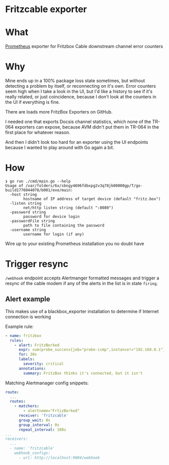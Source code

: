 Fritzcable exporter
===================

# What
[Prometheus](https://github.com/prometheus/prometheus) exporter for Fritzbox Cable downstream channel error counters

# Why
Mine ends up in a 100% package loss state sometimes, but without detecting a problem by itself, or reconnecting on it's
own. Error counters seem high when I take a look in the UI, but I'd like a history to see if it's really related, or 
just coincidence, because I don't look at the counters in the UI if everything is fine.

There are loads more FritzBox Exporters on GitHub.

I needed one that exports Docsis channel statistics, which none of the TR-064 exporters can expose, because AVM
didn't put them in TR-064 in the first place for whatever reason.

And then I didn't look too hard for an exporter using the UI endpoints because I wanted to play around with Go again a 
bit.

# How
    ❯ go run ./cmd/main.go --help
    Usage of /var/folders/6x/sbngy4696fdbxpg2v3q78jk00000gp/T/go-build1776044078/b001/exe/main:
      -host string
            hostname of IP address of target device (default "fritz.box")
      -listen string
            net/http listen string (default ":8080")
      -password string
            password for device login
      -passwordFile string
            path to file containing the password
      -username string
            username for login (if any)

Wire up to your existing Prometheus installation you no doubt have

# Trigger resync
`/webhook` endpoint accepts Alertmanger formatted messages and trigger a resync of the cable
modem if any of the alerts in the list is in state `firing`.

## Alert example

This makes use of a blackbox_exporter installation to determine if Internet connection is working

Example rule:
```yaml
- name: fritzbox
  rules:
    - alert: FritzBorked
      expr: sum(probe_success{job="probe-icmp",instance!="192.168.0.1"}) == 0 AND (sum(docsis_ready_state{state="ready"}) == 1)
      for: 30s
      labels:
        severity: critical
      annotations:
        summary: FritzBox thinks it's connected, but it isn't
```

Matching Alertmanager config snippets:
```yaml
route:
  ...
  routes:
    - matchers:
        - alertname="FrtizBorked"
      receiver: 'fritzcable'
      group_wait: 0s
      group_interval: 0s
      repeat_interval: 180s
...
receivers:
  ...
  - name: 'fritzcable'
    webhook_configs:
      - url: http://localhost:9004/webhook
```